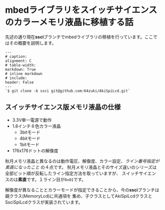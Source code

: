 # mbedライブラリをスイッチサイエンスのカラーメモリ液晶に移植する話

先述の通り現在**ssci**ブランチでmbedライブラリの移植を行っています。ここではその概要を説明します。

```table
---
# caption:
alignment: C
# table-width:
markdown: True
# inline markdown
# include:
header: False
---
`$ git clone -b ssci git@github.com:K4zuki/AkiSpiLcd.git`
```

## スイッチサイエンス版メモリ液晶の仕様

- 3.3V単一電源で動作
- 1.8インチ８色カラー液晶
    - 3bitモード
    - 4bitモード
    - 1bitモード
- 176x176ドットの解像度

秋月メモリ液晶と異なるのは動作電圧、解像度、カラー設定、_ライン番号指定が素直になったこと_ の４点です。
秋月メモリ液晶とそのサイズ違いのシリーズは全部ビット順が反転したライン指定方法を取っていますが、
スイッチサイエンスのは**素直**です。１ライン目が`0x01`です。

解像度が異なることとカラーモードが指定できることから、今の**ssci**ブランチは親クラス(MemoryLcd)に共通項を
集め、子クラスとしてAkiSpiLcdクラスとSsciSpiLcdクラスが実装されています。
